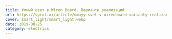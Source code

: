```yaml
---
title: Умный свет в Wiren Board. Варианты реализаций
url: https://sprut.ai/article/umnyy-svet-v-wirenboard-varianty-realizaciy
cover: smart_light/smart_light.webp
date: 2019-08-25
category: electrics
---
```

